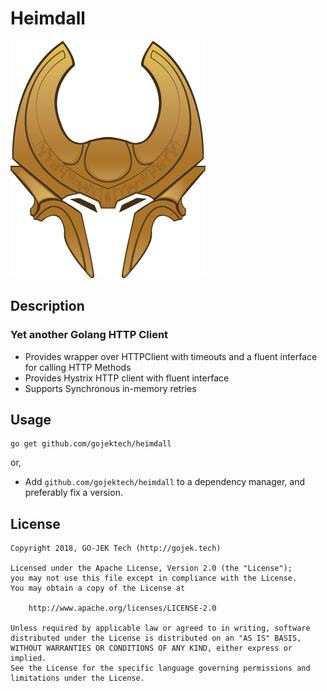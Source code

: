 # Heimdall

![Heimdall Logo](doc/logo.png)

## Description

### Yet another Golang HTTP Client

- Provides wrapper over HTTPClient with timeouts and a fluent interface for calling HTTP Methods
- Provides Hystrix HTTP client with fluent interface
- Supports Synchronous in-memory retries

## Usage 
```
go get github.com/gojektech/heimdall
```
or,
 
- Add `github.com/gojektech/heimdall` to a dependency manager, and preferably fix a version.

## License

```
Copyright 2018, GO-JEK Tech (http://gojek.tech)

Licensed under the Apache License, Version 2.0 (the "License");
you may not use this file except in compliance with the License.
You may obtain a copy of the License at

    http://www.apache.org/licenses/LICENSE-2.0

Unless required by applicable law or agreed to in writing, software
distributed under the License is distributed on an "AS IS" BASIS,
WITHOUT WARRANTIES OR CONDITIONS OF ANY KIND, either express or implied.
See the License for the specific language governing permissions and
limitations under the License.
```
